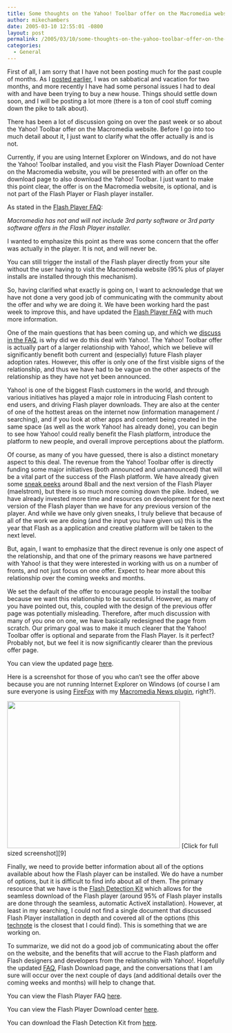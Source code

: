 ```yaml
---
title: Some thoughts on the Yahoo! Toolbar offer on the Macromedia website
author: mikechambers
date: 2005-03-10 12:55:01 -0800
layout: post
permalink: /2005/03/10/some-thoughts-on-the-yahoo-toolbar-offer-on-the-macromedia-website/
categories:
  - General
---
```



First of all, I am sorry that I have not been posting much for the past couple of months. As I [posted earlier][1], I was on sabbatical and vacation for two months, and more recently I have had some personal issues I had to deal with and have been trying to buy a new house. Things should settle down soon, and I will be posting a lot more (there is a ton of cool stuff coming down the pike to talk about).

There has been a lot of discussion going on over the past week or so about the Yahoo! Toolbar offer on the Macromedia website. Before I go into too much detail about it, I just want to clarify what the offer actually is and is not.  
<!--more-->

  
Currently, if you are using Internet Explorer on Windows, and do not have the Yahoo! Toolbar installed, and you visit the Flash Player Download Center on the Macromedia website, you will be presented with an offer on the download page to also download the Yahoo! Toolbar. I just want to make this point clear, the offer is on the Macromedia website, is optional, and is not part of the Flash Player or Flash player installer.

As stated in the [Flash Player FAQ][2]:

*Macromedia has not and will not include 3rd party software or 3rd party software offers in the Flash Player installer.*

I wanted to emphasize this point as there was some concern that the offer was actually in the player. It is not, and will never be.

You can still trigger the install of the Flash player directly from your site without the user having to visit the Macromedia website (95% plus of player installs are installed through this mechanism).

So, having clarified what exactly is going on, I want to acknowledge that we have not done a very good job of communicating with the community about the offer and why we are doing it. We have been working hard the past week to improve this, and have updated the [Flash Player FAQ][3] with much more information.

One of the main questions that has been coming up, and which we [discuss in the FAQ][4], is why did we do this deal with Yahoo!. The Yahoo! Toolbar offer is actually part of a larger relationship with Yahoo!, which we believe will significantly benefit both current and (especially) future Flash player adoption rates. However, this offer is only one of the first visible signs of the relationship, and thus we have had to be vague on the other aspects of the relationship as they have not yet been announced.

Yahoo! is one of the biggest Flash customers in the world, and through various initiatives has played a major role in introducing Flash content to end users, and driving Flash player downloads. They are also at the center of one of the hottest areas on the internet now (information management / searching), and if you look at other apps and content being created in the same space (as well as the work Yahoo! has already done), you can begin to see how Yahoo! could really benefit the Flash platform, introduce the platform to new people, and overall improve perceptions about the platform.

Of course, as many of you have guessed, there is also a distinct monetary aspect to this deal. The revenue from the Yahoo! Toolbar offer is directly funding some major initiatives (both announced and unannounced) that will be a vital part of the success of the Flash platform. We have already given some [sneak peeks][5] around 8ball and the next version of the Flash Player (maelstrom), but there is so much more coming down the pike. Indeed, we have already invested more time and resources on development for the next version of the Flash player than we have for any previous version of the player. And while we have only given sneaks, I truly believe that because of all of the work we are doing (and the input you have given us) this is the year that Flash as a application and creative platform will be taken to the next level.

But, again, I want to emphasize that the direct revenue is only one aspect of the relationship, and that one of the primary reasons we have partnered with Yahoo! is that they were interested in working with us on a number of fronts, and not just focus on one offer. Expect to hear more about this relationship over the coming weeks and months.

We set the default of the offer to encourage people to install the toolbar because we want this relationship to be successful. However, as many of you have pointed out, this, coupled with the design of the previous offer page was potentially misleading. Therefore, after much discussion with many of you one on one, we have basically redesigned the page from scratch. Our primary goal was to make it much clearer that the Yahoo! Toolbar offer is optional and separate from the Flash Player. Is it perfect? Probably not, but we feel it is now significantly clearer than the previous offer page.

You can view the updated page [here][6]. 

Here is a screenshot for those of you who can&#8217;t see the offer above because you are not running Internet Explorer on Windows (of course I am sure everyone is using [FireFox][7] with my [Macromedia News plugin][8], right?).

<img src="/mesh/files/pdc_sm.jpg" border="0" width="400" height="341" />  
[Click for full sized screenshot][9]

Finally, we need to provide better information about all of the options available about how the Flash player can be installed. We do have a number of options, but it is difficult to find info about all of them. The primary resource that we have is the [Flash Detection Kit][10] which allows for the seamless download of the Flash player (around 95% of Flash player installs are done through the seamless, automatic ActiveX installation). However, at least in my searching, I could not find a single document that discussed Flash Player installation in depth and covered all of the options (this [technote][11] is the closest that I could find). This is something that we are working on.

To summarize, we did not do a good job of communicating about the offer on the website, and the benefits that will accrue to the Flash platform and Flash designers and developers from the relationship with Yahoo!. Hopefully the updated [FAQ][3], Flash Download page, and the conversations that I am sure will occur over the next couple of days (and additional details over the coming weeks and months) will help to change that.

You can view the Flash Player FAQ [here][3].

You can view the Flash Player Download center [here][6].

You can download the Flash Detection Kit from [here][10].

 [1]: /mesh/archives/007036.cfm
 [2]: http://www.macromedia.com/software/flashplayer/productinfo/faq/#item-4-3
 [3]: http://www.macromedia.com/software/flashplayer/productinfo/faq/
 [4]: http://www.macromedia.com/software/flashplayer/productinfo/faq/#item-4-5
 [5]: /flashteam/archives/2004_11.cfm
 [6]: http://www.macromedia.com/go/getflash
 [7]: http://www.getfirefox.com
 [8]: /macromedianews/
 [9]: /mesh/files/pdc_lrg.jpg
 [10]: http://www.macromedia.com/software/flash/download/detection_kit/
 [11]: http://www.macromedia.com/cfusion/knowledgebase/index.cfm?id=tn_14526
